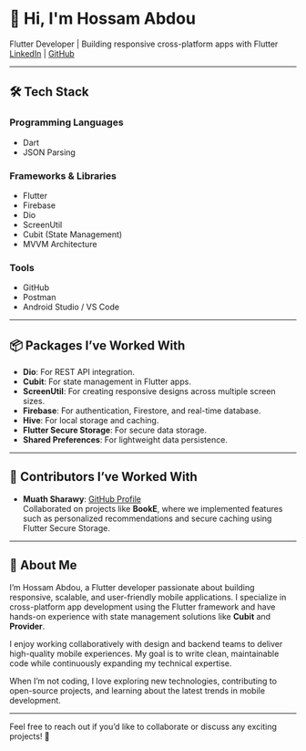 # 👋 Hi, I'm Hossam Abdou

Flutter Developer | Building responsive cross-platform apps with Flutter  
[LinkedIn](https://www.linkedin.com/in/hossam-abdou) | [GitHub](https://github.com/your-github-username)

---

## 🛠 **Tech Stack**

### **Programming Languages**
- Dart
- JSON Parsing

### **Frameworks & Libraries**
- Flutter
- Firebase
- Dio
- ScreenUtil
- Cubit (State Management)
- MVVM Architecture

### **Tools**
- GitHub
- Postman
- Android Studio / VS Code

---

## 📦 **Packages I’ve Worked With**
- **Dio**: For REST API integration.
- **Cubit**: For state management in Flutter apps.
- **ScreenUtil**: For creating responsive designs across multiple screen sizes.
- **Firebase**: For authentication, Firestore, and real-time database.
- **Hive**: For local storage and caching.
- **Flutter Secure Storage**: For secure data storage.
- **Shared Preferences**: For lightweight data persistence.

---

## 👥 **Contributors I’ve Worked With**
- **Muath Sharawy**: [GitHub Profile](https://github.com/muathsharawy99)  
  Collaborated on projects like **BookE**, where we implemented features such as personalized recommendations and secure caching using Flutter Secure Storage.

---

## 🌟 **About Me**

I’m Hossam Abdou, a Flutter developer passionate about building responsive, scalable, and user-friendly mobile applications. I specialize in cross-platform app development using the Flutter framework and have hands-on experience with state management solutions like **Cubit** and **Provider**.  

I enjoy working collaboratively with design and backend teams to deliver high-quality mobile experiences. My goal is to write clean, maintainable code while continuously expanding my technical expertise.

When I’m not coding, I love exploring new technologies, contributing to open-source projects, and learning about the latest trends in mobile development.

---

Feel free to reach out if you’d like to collaborate or discuss any exciting projects! 🚀
